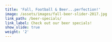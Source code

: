 ```yaml
---
title: 'Fall, Football & Beer...perfection!'
image: /assets/images/fall-beer-slider-2017.jpg
link_path: /beer-specials/
link_label: Check out our beer specials!
show_slide: true
weight: '2'
---
```


